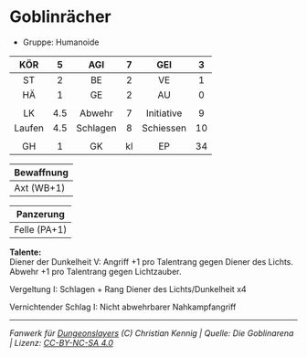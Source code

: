 # Goblinrächer  
- Gruppe: Humanoide  

| KÖR | 5 | AGI | 7 | GEI | 3 |
| :-: | :-: | :-: | :-: | :-: | :-: |
| ST | 2 | BE | 2 | VE | 1 |
| HÄ | 1 | GE | 2 | AU | 0 |
|  |
| LK | 4.5 | Abwehr | 7 | Initiative | 9 |
| Laufen | 4.5 | Schlagen | 8 | Schiessen | 10 |
|  |
| GH | 1 | GK | kl | EP | 34 |

| Bewaffnung |
| --- |
| Axt (WB+1) |


| Panzerung |
| --- |
| Felle (PA+1) |


**Talente:**  
Diener der Dunkelheit V: Angriff +1 pro Talentrang gegen Diener des Lichts. Abwehr +1 pro Talentrang gegen Lichtzauber.

Vergeltung I: Schlagen + Rang Diener des Lichts/Dunkelheit x4

Vernichtender Schlag I: Nicht abwehrbarer Nahkampfangriff





___
*Fanwerk für [Dungeonslayers](https://www.dungeonslayers.net/) (C) Christian Kennig | Quelle: Die Goblinarena | Lizenz: [CC-BY-NC-SA 4.0](https://creativecommons.org/licenses/by-nc-sa/4.0/deed.de)*